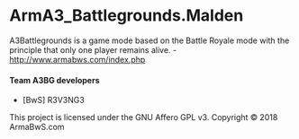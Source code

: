 # ArmA3_Battlegrounds.Malden
A3Battlegrounds is a game mode based on the Battle Royale mode with the principle that only one player remains alive. - http://www.armabws.com/index.php

#### Team A3BG developers

* [BwS] R3V3NG3

This project is licensed under the GNU Affero GPL v3. Copyright © 2018 ArmaBwS.com
